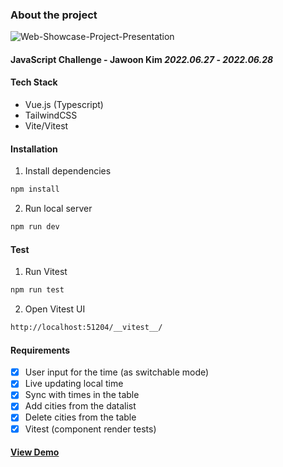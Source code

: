### About the project

![Web-Showcase-Project-Presentation](https://user-images.githubusercontent.com/68469414/176154247-90a5f926-10ab-4191-8849-a5585339abc3.png)

#### JavaScript Challenge - Jawoon Kim _2022.06.27_ - _2022.06.28_

#### Tech Stack
- Vue.js (Typescript)
- TailwindCSS
- Vite/Vitest

#### Installation

1. Install dependencies
```sh
npm install
```

2. Run local server
```sh
npm run dev
```

#### Test

1. Run Vitest
```sh
npm run test
```

2. Open Vitest UI
```sh
http://localhost:51204/__vitest__/
```

#### Requirements
- [x] User input for the time (as switchable mode)
- [x] Live updating local time
- [x] Sync with times in the table
- [x] Add cities from the datalist
- [x] Delete cities from the table
- [x] Vitest (component render tests)

#### [View Demo](https://tz-converter-memtime.vercel.app/)
